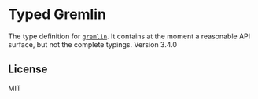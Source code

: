 # Typed Gremlin

The type definition for [`gremlin`](https://github.com/apache/tinkerpop/tree/master/gremlin-javascript/src/main/javascript/gremlin-javascript). 
It contains at the moment a reasonable API surface, but not the complete typings. 
Version 3.4.0

## License

MIT
